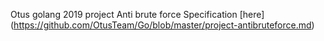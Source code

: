 Otus golang 2019 project
Anti brute force
Specification [here] (https://github.com/OtusTeam/Go/blob/master/project-antibruteforce.md) 